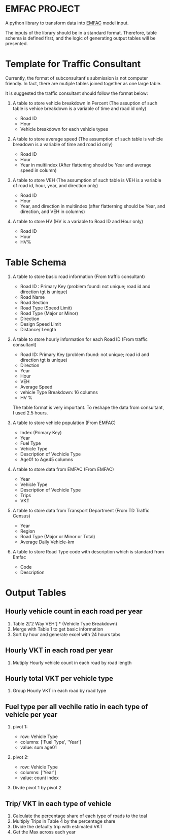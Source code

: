 # EMFAC PROJECT
A python library to transform data into [EMFAC](https://www.epd.gov.hk/epd/english/environmentinhk/air/guide_ref/emfac-hk.html) model input.

The inputs of the library should be in a standard format. Therefore, table schema is defined first, and the logic of generating output tables will be presented.

# Template for Traffic Consultant
Currently, the format of subconsultant's submission is not computer friendly. In fact, there are mutiple tables joined together as one large table.

It is suggested the traffic consultant should follow the format below:
1. A table to store vehicle breakdown in Percent (The assuption of such table is vehice breakdown is a variable of time and road id only)
    * Road ID
    * Hour
    * Vehicle breakdown for each vehicle types

2. A table to store average speed (The assumption of such table is vehicle breadown is a variable of time and road id only)
    * Road ID
    * Hour
    * Year in multiindex (After flattening should be Year and average speed in column)

3. A table to store VEH (The assumption of such table is VEH is a variable of road id, hour, year, and direction only)
    * Road ID
    * Hour
    * Year, and direction in multiindex (after flatterning should be Year, and direction, and VEH in columns)

4. A table to store HV (HV is a variable to Road ID and Hour only)
    * Road ID
    * Hour
    * HV%

# Table Schema

1. A table to store basic road information (From traffic consultant)
    * Road ID : Primary Key (problem found: not unique; road id and direction tgt is unique)
    * Road Name
    * Road Section
    * Road Type (Speed Limit)
    * Road Type (Major or Minor)
    * Direction
    * Design Speed Limit
    * Distance/ Length

2. A table to store hourly information for each Road ID (From traffic consultant)
    * Road ID: Primary Key (problem found: not unique; road id and direction tgt is unique)
    * Direction
    * Year
    * Hour
    * VEH
    * Average Speed
    * vehicle Type Breakdown: 16 columns
    * HV %

    The table format is very important. To reshape the data from consultant, I used 2.5 hours.

3. A table to store vehicle population (From EMFAC)
    * Index (Primary Key)
    * Year
    * Fuel Type
    * Vehicle Type
    * Description of Vechicle Type
    * Age01 to Age45 columns

4. A table to store data from EMFAC (From EMFAC)
    * Year
    * Vehicle Type
    * Description of Vechicle Type
    * Trips
    * VKT

5. A table to store data from Transport Department (From TD Traffic Census)
    * Year
    * Region
    * Road Type (Major or Minor or Total)
    * Average Daily Vehicle-km

6. A table to store Road Type code with description which is standard from Emfac
    * Code
    * Description




# Output Tables

## Hourly vehicle count in each road per year
1. Table 2['2 Way VEH'] * (Vehicle Type Breakdown)
2. Merge with Table 1 to get basic information
3. Sort by hour and generate excel with 24 hours tabs

## Hourly VKT in each road per year
1. Mutiply Hourly vehicle count in each road by road length

## Hourly total VKT per vehicle type
1. Group Hourly VKT in each road by road type

## Fuel type per all vechile ratio in each type of vehicle per year
1. pivot 1:
    * row: Vehicle Type
    * columns: ['Fuel Type', 'Year']
    * value: sum age01

2. pivot 2:
    * row: Vehicle Type
    * columns: ['Year']
    * value: count index

3. Divde pivot 1 by pivot 2

## Trip/ VKT in each type of vehicle
1. Calculate the percentage share of each type of roads to the toal
2. Multiply Trips in Table 4 by the percentage share
3. Divide the defaulty trip with estimated VKT
4. Get the Max across each year